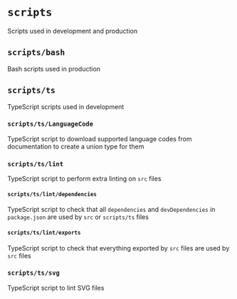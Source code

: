 # `scripts`

Scripts used in development and production

## `scripts/bash`

Bash scripts used in production

## `scripts/ts`

TypeScript scripts used in development

### `scripts/ts/LanguageCode`

TypeScript script to download supported language codes from documentation to create a union type for them

### `scripts/ts/lint`

TypeScript script to perform extra linting on `src` files

#### `scripts/ts/lint/dependencies`

TypeScript script to check that all `dependencies` and `devDependencies` in `package.json` are used by `src` or `scripts/ts` files

#### `scripts/ts/lint/exports`

TypeScript script to check that everything exported by `src` files are used by `src` files

### `scripts/ts/svg`

TypeScript script to lint SVG files
